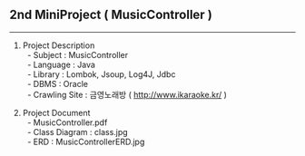 ## 2nd MiniProject ( MusicController )
- - - -
1. Project Description  
&nbsp; - Subject : MusicController  
&nbsp; - Language : Java  
&nbsp; - Library : Lombok, Jsoup, Log4J, Jdbc  
&nbsp; - DBMS : Oracle  
&nbsp; - Crawling Site : 금영노래방 ( http://www.ikaraoke.kr/ )

2. Project Document  
&nbsp; - MusicController.pdf  
&nbsp; - Class Diagram : class.jpg  
&nbsp; - ERD : MusicControllerERD.jpg

